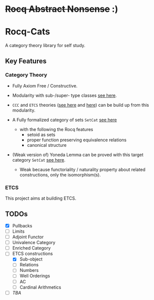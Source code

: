 # ~~Rocq Abstract Nonsense~~ :)
# Rocq-Cats

A category theory library for self study.

## Key Features

### Category Theory

- Fully Axiom Free / Constructive.

- Modularity with sub-/super- type classes [see here](/theories/Cat/Core.v).

- `CCC` and `ETCS` theories ([see here](/theories/Cat/CCC.v) and [here](/theories/Cat/CCC.v)) can be build up from this modularity.

- A Fully formalized category of sets `SetCat` [see here](/theories/ETCS/Core.v)
  - with the following the Rocq features
    - setoid as sets
    - proper function preserving equivalence relations
    - canonical structure
  
- (Weak version of) Yoneda Lemma can be proved with this target category `SetCat` [see here](/theories/Cat/Natural.v).
  - Weak because functoriality / naturality property about related constructions, only the isomorphism(s).

### ETCS

This project aims at building ETCS.

## TODOs

- [x] Pullbacks
- [ ] Limits
- [ ] Adjoint Functor
- [ ] Univalence Category
- [ ] Enriched Category
- [ ] ETCS constructions
  - [x] Sub-object
  - [ ] Relations
  - [ ] Numbers
  - [ ] Well Orderings
  - [ ] AC
  - [ ] Cardinal Arithmetics
- [ ] *TBA*
